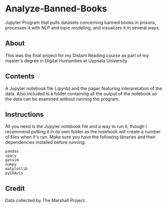 # Analyze-Banned-Books
Jupyter Program that pulls datasets concerning banned books in prisons, processes it with NLP and topic modeling, and visualizes it in several ways.

## About
This was the final project for my Distant Reading course as part of my master's degree in Digital Humanities at Uppsala University.

## Contents
A Jupyter notebook file (.ipynb) and the paper featuring interpretation of the data. Also included is a folder containing all the output of the notebook so the data can be examined without running the program.

## Instructions

All you need is the Jupyter notebook file and a way to run it, though I recommend putting it in its own folder as the notebook will create a number of files when it's run.
Make sure you have the following libraries and their dependencies installed before running:
 ````
pandas
spacy
gensim
numpy
matplotlib
pyLDAvis
````
## Credit
Data collected by The Marshall Project.
